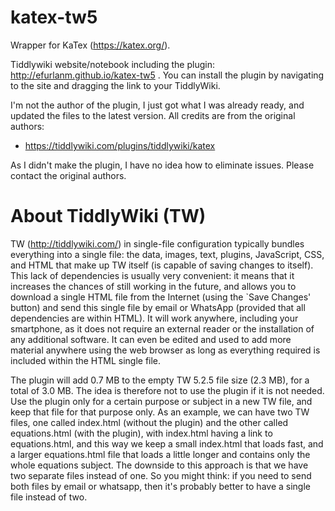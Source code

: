 # katex-tw5

Wrapper for KaTex (https://katex.org/).

Tiddlywiki website/notebook including the plugin: http://efurlanm.github.io/katex-tw5 . You can install the plugin by navigating to the site and dragging the link to your TiddlyWiki.

I'm not the author of the plugin, I just got what I was already ready, and updated the files to the latest version. All credits are from the original authors:

* https://tiddlywiki.com/plugins/tiddlywiki/katex

As I didn't make the plugin, I have no idea how to eliminate issues. Please contact the original authors.


# About TiddlyWiki (TW)

TW (http://tiddlywiki.com/) in single-file configuration typically bundles everything into a single file: the data, images, text, plugins, JavaScript, CSS, and HTML that make up TW itself (is capable of saving changes to itself). This lack of dependencies is usually very convenient: it means that it increases the chances of still working in the future, and allows you to download a single HTML file from the Internet (using the `Save Changes' button) and send this single file by email or WhatsApp (provided that all dependencies are within HTML). It will work anywhere, including your smartphone, as it does not require an external reader or the installation of any additional software. It can even be edited and used to add more material anywhere using the web browser as long as everything required is included within the HTML single file.

The plugin will add 0.7 MB to the empty TW 5.2.5 file size (2.3 MB), for a total of 3.0 MB. The idea is therefore not to use the plugin if it is not needed. Use the plugin only for a certain purpose or subject in a new TW file, and keep that file for that purpose only. As an example, we can have two TW files, one called index.html (without the plugin) and the other called equations.html (with the plugin), with index.html having a link to equations.html, and this way we keep a small index.html that loads fast, and a larger equations.html file that loads a little longer and contains only the whole equations subject. The downside to this approach is that we have two separate files instead of one. So you might think: if you need to send both files by email or whatsapp, then it's probably better to have a single file instead of two.
